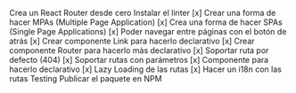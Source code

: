 Crea un React Router desde cero
 Instalar el linter
 [x] Crear una forma de hacer MPAs (Multiple Page Application)
 [x] Crea una forma de hacer SPAs (Single Page Applications)
 [x] Poder navegar entre páginas con el botón de atrás
 [x] Crear componente Link para hacerlo declarativo
 [x] Crear componente Router para hacerlo más declarativo
 [x] Soportar ruta por defecto (404)
 [x] Soportar rutas con parámetros
 [x] Componente para hacerlo declarativo
 [x] Lazy Loading de las rutas
 [x] Hacer un i18n con las rutas
 Testing
 Publicar el paquete en NPM